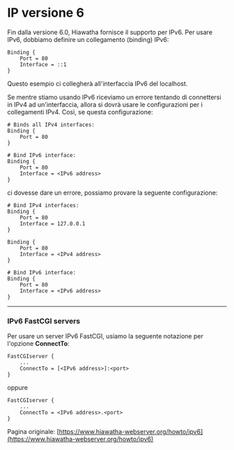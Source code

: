 # IP versione 6

Fin dalla versione 6.0, Hiawatha fornisce il supporto per IPv6. Per usare IPv6, dobbiamo definire un collegamento (binding) IPv6:

```
Binding {
    Port = 80
    Interface = ::1
}
```

Questo esempio ci collegherà all'interfaccia IPv6 del localhost.

Se mentre stiamo usando IPv6 riceviamo un errore tentando di connettersi in IPv4 ad un'interfaccia, allora si dovrà usare le configurazioni per i collegamenti IPv4. Così, se questa configurazione:

```
# Binds all IPv4 interfaces:
Binding {
    Port = 80
}

# Bind IPv6 interface:
Binding {
    Port = 80
    Interface = <IPv6 address>
}
```

ci dovesse dare un errore, possiamo provare la seguente configurazione:

```
# Bind IPv4 interfaces:
Binding {
    Port = 80
    Interface = 127.0.0.1
}

Binding {
    Port = 80
    Interface = <IPv4 address>
}

# Bind IPv6 interface:
Binding {
    Port = 80
    Interface = <IPv6 address>
}
```
* * *

### IPv6 FastCGI servers

Per usare un server IPv6 FastCGI, usiamo la seguente notazione per l'opzione **ConnectTo**:

```
FastCGIserver {
    ...
    ConnectTo = [<IPv6 address>]:<port>
}
```

oppure

```
FastCGIserver {
    ...
    ConnectTo = <IPv6 address>.<port>
}
```

Pagina originale: [https://www.hiawatha-webserver.org/howto/ipv6](https://www.hiawatha-webserver.org/howto/ipv6)

